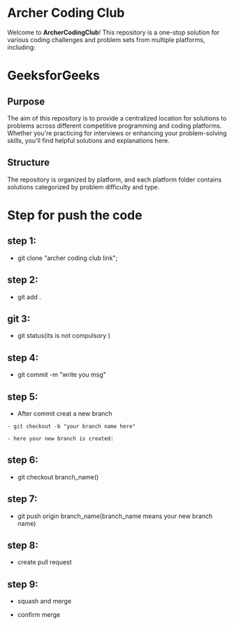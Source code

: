 # Archer Coding Club

Welcome to **ArcherCodingClub**! This repository is a one-stop solution for various coding challenges and problem sets from multiple platforms, including:


# GeeksforGeeks


## Purpose

The aim of this repository is to provide a centralized location for solutions to problems across different competitive programming and coding platforms. Whether you're practicing for interviews or enhancing your problem-solving skills, you'll find helpful solutions and explanations here.

## Structure

The repository is organized by platform, and each platform folder contains solutions categorized by problem difficulty and type.

# Step for push the code

## step 1:

   - git clone "archer coding club link";

## step 2: 

   - git add .

## git 3: 

   - git status(its is not compulsory )

## step 4:

   - git commit -m "write you msg"

## step 5: 

   - After commit creat a new branch 

	- git checkout -b "your branch name here"

	- here your new branch is created:

## step 6:

   - git checkout branch_name()

## step 7: 

   - git push origin branch_name(branch_name means your new branch name)

## step 8: 

   - create pull request

## step 9: 

   - squash and merge

   - confirm merge


